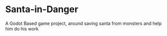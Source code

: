 # Santa-in-Danger
A Godot Based game project, around saving santa from monsters and help him do his work

